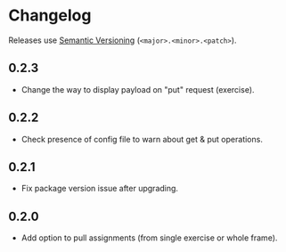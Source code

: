 # Changelog

Releases use [Semantic Versioning](https://semver.org/) (`<major>.<minor>.<patch>`).

## 0.2.3

- Change the way to display payload on "put" request (exercise).

## 0.2.2

- Check presence of config file to warn about get & put operations.

## 0.2.1

- Fix package version issue after upgrading.

## 0.2.0

- Add option to pull assignments (from single exercise or whole frame).
